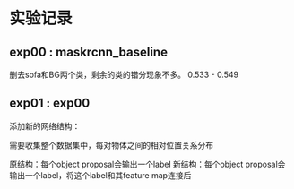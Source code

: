 # 实验记录

## exp00 : maskrcnn_baseline

删去sofa和BG两个类，剩余的类的错分现象不多。
0.533 - 0.549

## exp01 : exp00

添加新的网络结构：

需要收集整个数据集中，每对物体之间的相对位置关系分布

原结构：每个object proposal会输出一个label
新结构：每个object proposal会输出一个label，将这个label和其feature map连接后
